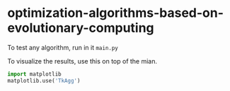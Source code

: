 # optimization-algorithms-based-on-evolutionary-computing

To test any algorithm, run in it `main.py`

To visualize the results, use this on top of the mian.

```python
import matplotlib
matplotlib.use('TkAgg')
```